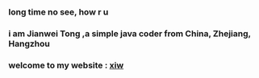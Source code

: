 ### long time no see, how r u
### i am Jianwei Tong ,a simple java coder from China, Zhejiang, Hangzhou 
### welcome to my website : [xiw](https://xiw.asia)
